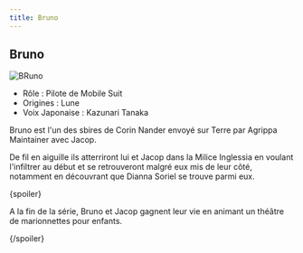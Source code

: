 ```yaml
---
title: Bruno
---
```


Bruno
-----


![BRuno](/images/stories/saga/turnagundam/persos/moonrace/bruno.jpg)
* Rôle : Pilote de Mobile Suit
* Origines : Lune
* Voix Japonaise : Kazunari Tanaka



Bruno est l'un des sbires de Corin Nander envoyé sur Terre par Agrippa Maintainer avec Jacop.   

  

 De fil en aiguille ils atterriront lui et Jacop dans la Milice Inglessia en voulant l'infiltrer au début et se retrouveront malgré eux mis de leur côté, notamment en découvrant que Dianna Soriel se trouve parmi eux.   

  

 {spoiler}  

 A la fin de la série, Bruno et Jacop gagnent leur vie en animant un théâtre de marionnettes pour enfants.  

 {/spoiler}
